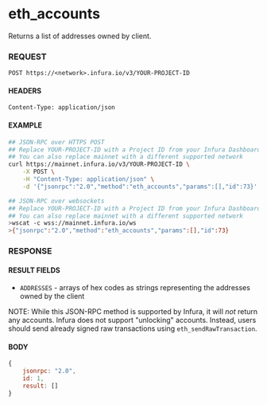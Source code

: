 # eth_accounts

Returns a list of addresses owned by client.

### REQUEST

`POST https://<network>.infura.io/v3/YOUR-PROJECT-ID`

#### HEADERS

`Content-Type: application/json`

#### EXAMPLE
```bash
## JSON-RPC over HTTPS POST
## Replace YOUR-PROJECT-ID with a Project ID from your Infura Dashboard
## You can also replace mainnet with a different supported network
curl https://mainnet.infura.io/v3/YOUR-PROJECT-ID \
    -X POST \
    -H "Content-Type: application/json" \
    -d '{"jsonrpc":"2.0","method":"eth_accounts","params":[],"id":73}'

## JSON-RPC over websockets
## Replace YOUR-PROJECT-ID with a Project ID from your Infura Dashboard
## You can also replace mainnet with a different supported network
>wscat -c wss://mainnet.infura.io/ws 
>{"jsonrpc":"2.0","method":"eth_accounts","params":[],"id":73}
```

### RESPONSE

#### RESULT FIELDS

- `ADDRESSES` - arrays of hex codes as strings representing the addresses owned by the client

NOTE: While this JSON-RPC method is supported by Infura, it will *not* return any accounts.  Infura does not support "unlocking" accounts.  Instead, users should send already signed raw 
transactions using `eth_sendRawTransaction`.

#### BODY

```js
{
    jsonrpc: "2.0",
    id: 1,
    result: []
}
```
